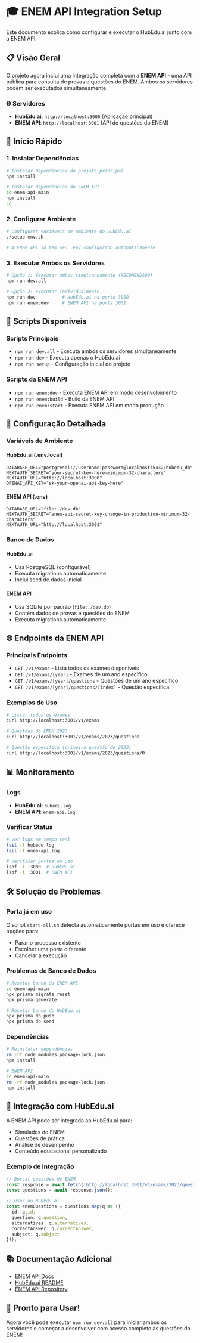 # 🎓 ENEM API Integration Setup

Este documento explica como configurar e executar o HubEdu.ai junto com a ENEM API.

## 📋 Visão Geral

O projeto agora inclui uma integração completa com a **ENEM API** - uma API pública para consulta de provas e questões do ENEM. Ambos os servidores podem ser executados simultaneamente.

### 🌐 Servidores
- **HubEdu.ai**: `http://localhost:3000` (Aplicação principal)
- **ENEM API**: `http://localhost:3001` (API de questões do ENEM)

## 🚀 Início Rápido

### 1. Instalar Dependências
```bash
# Instalar dependências do projeto principal
npm install

# Instalar dependências da ENEM API
cd enem-api-main
npm install
cd ..
```

### 2. Configurar Ambiente
```bash
# Configurar variáveis de ambiente do HubEdu.ai
./setup-env.sh

# A ENEM API já tem seu .env configurado automaticamente
```

### 3. Executar Ambos os Servidores
```bash
# Opção 1: Executar ambos simultaneamente (RECOMENDADO)
npm run dev:all

# Opção 2: Executar individualmente
npm run dev          # HubEdu.ai na porta 3000
npm run enem:dev     # ENEM API na porta 3001
```

## 📜 Scripts Disponíveis

### Scripts Principais
- `npm run dev:all` - Executa ambos os servidores simultaneamente
- `npm run dev` - Executa apenas o HubEdu.ai
- `npm run setup` - Configuração inicial do projeto

### Scripts da ENEM API
- `npm run enem:dev` - Executa ENEM API em modo desenvolvimento
- `npm run enem:build` - Build da ENEM API
- `npm run enem:start` - Executa ENEM API em modo produção

## 🔧 Configuração Detalhada

### Variáveis de Ambiente

#### HubEdu.ai (.env.local)
```env
DATABASE_URL="postgresql://username:password@localhost:5432/hubedu_db"
NEXTAUTH_SECRET="your-secret-key-here-minimum-32-characters"
NEXTAUTH_URL="http://localhost:3000"
OPENAI_API_KEY="sk-your-openai-api-key-here"
```

#### ENEM API (.env)
```env
DATABASE_URL="file:./dev.db"
NEXTAUTH_SECRET="enem-api-secret-key-change-in-production-minimum-32-characters"
NEXTAUTH_URL="http://localhost:3001"
```

### Banco de Dados

#### HubEdu.ai
- Usa PostgreSQL (configurável)
- Executa migrations automaticamente
- Inclui seed de dados inicial

#### ENEM API
- Usa SQLite por padrão (`file:./dev.db`)
- Contém dados de provas e questões do ENEM
- Executa migrations automaticamente

## 🌐 Endpoints da ENEM API

### Principais Endpoints
- `GET /v1/exams` - Lista todos os exames disponíveis
- `GET /v1/exams/[year]` - Exames de um ano específico
- `GET /v1/exams/[year]/questions` - Questões de um ano específico
- `GET /v1/exams/[year]/questions/[index]` - Questão específica

### Exemplos de Uso
```bash
# Listar todos os exames
curl http://localhost:3001/v1/exams

# Questões do ENEM 2023
curl http://localhost:3001/v1/exams/2023/questions

# Questão específica (primeira questão de 2023)
curl http://localhost:3001/v1/exams/2023/questions/0
```

## 📊 Monitoramento

### Logs
- **HubEdu.ai**: `hubedu.log`
- **ENEM API**: `enem-api.log`

### Verificar Status
```bash
# Ver logs em tempo real
tail -f hubedu.log
tail -f enem-api.log

# Verificar portas em uso
lsof -i :3000  # HubEdu.ai
lsof -i :3001  # ENEM API
```

## 🛠️ Solução de Problemas

### Porta já em uso
O script `start-all.sh` detecta automaticamente portas em uso e oferece opções para:
- Parar o processo existente
- Escolher uma porta diferente
- Cancelar a execução

### Problemas de Banco de Dados
```bash
# Resetar banco da ENEM API
cd enem-api-main
npx prisma migrate reset
npx prisma generate

# Resetar banco do HubEdu.ai
npx prisma db push
npx prisma db seed
```

### Dependências
```bash
# Reinstalar dependências
rm -rf node_modules package-lock.json
npm install

# ENEM API
cd enem-api-main
rm -rf node_modules package-lock.json
npm install
```

## 🔗 Integração com HubEdu.ai

A ENEM API pode ser integrada ao HubEdu.ai para:
- Simulados do ENEM
- Questões de prática
- Análise de desempenho
- Conteúdo educacional personalizado

### Exemplo de Integração
```typescript
// Buscar questões do ENEM
const response = await fetch('http://localhost:3001/v1/exams/2023/questions');
const questions = await response.json();

// Usar no HubEdu.ai
const enemQuestions = questions.map(q => ({
  id: q.id,
  question: q.question,
  alternatives: q.alternatives,
  correctAnswer: q.correctAnswer,
  subject: q.subject
}));
```

## 📚 Documentação Adicional

- [ENEM API Docs](https://docs.enem.dev)
- [HubEdu.ai README](./README.md)
- [ENEM API Repository](https://github.com/yunger7/enem-api)

## 🎉 Pronto para Usar!

Agora você pode executar `npm run dev:all` para iniciar ambos os servidores e começar a desenvolver com acesso completo às questões do ENEM!
